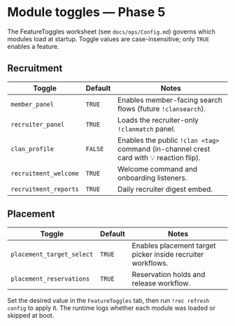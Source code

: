 # Module toggles — Phase 5

The FeatureToggles worksheet (see `docs/ops/Config.md`) governs which modules load
at startup. Toggle values are case-insensitive; only `TRUE` enables a feature.

## Recruitment

| Toggle | Default | Notes |
| --- | --- | --- |
| `member_panel` | `TRUE` | Enables member-facing search flows (future `!clansearch`). |
| `recruiter_panel` | `TRUE` | Loads the recruiter-only `!clanmatch` panel. |
| `clan_profile` | `FALSE` | Enables the public `!clan <tag>` command (in-channel crest card with 💡 reaction flip). |
| `recruitment_welcome` | `TRUE` | Welcome command and onboarding listeners. |
| `recruitment_reports` | `TRUE` | Daily recruiter digest embed. |

## Placement

| Toggle | Default | Notes |
| --- | --- | --- |
| `placement_target_select` | `TRUE` | Enables placement target picker inside recruiter workflows. |
| `placement_reservations` | `TRUE` | Reservation holds and release workflow. |

Set the desired value in the `FeatureToggles` tab, then run `!rec refresh config`
to apply it. The runtime logs whether each module was loaded or skipped at boot.
